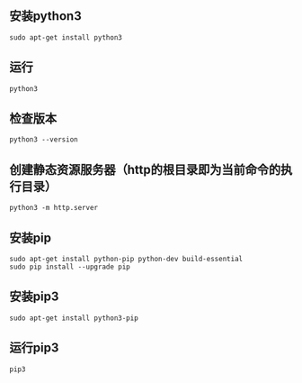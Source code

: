 ## 安装python3

    sudo apt-get install python3
    
## 运行

    python3
    
## 检查版本

    python3 --version
    
## 创建静态资源服务器（http的根目录即为当前命令的执行目录）

    python3 -m http.server

## 安装pip

    sudo apt-get install python-pip python-dev build-essential
    sudo pip install --upgrade pip

## 安装pip3

    sudo apt-get install python3-pip
    
## 运行pip3

    pip3
